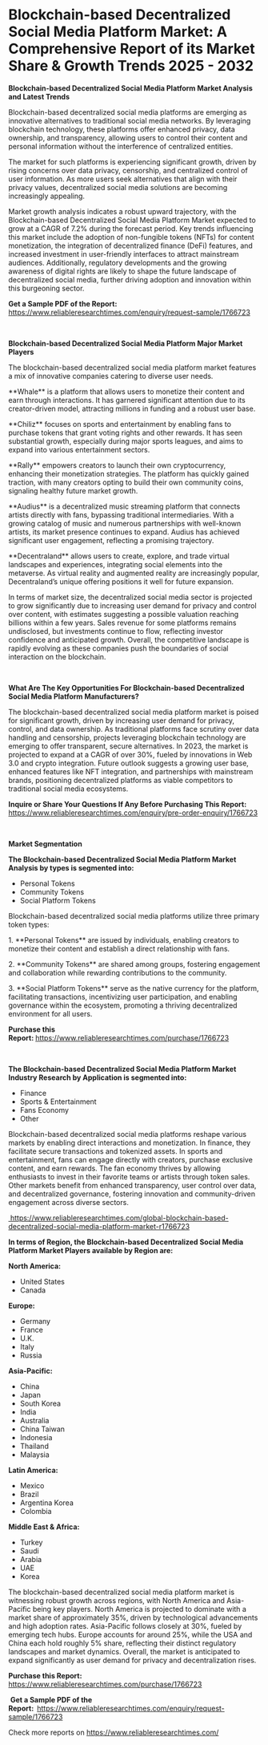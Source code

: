 <p><h1>Blockchain-based Decentralized Social Media Platform Market: A Comprehensive Report of its Market Share & Growth Trends 2025 - 2032</h1></p><p><strong>Blockchain-based Decentralized Social Media Platform Market Analysis and Latest Trends</strong></p>
<p><p>Blockchain-based decentralized social media platforms are emerging as innovative alternatives to traditional social media networks. By leveraging blockchain technology, these platforms offer enhanced privacy, data ownership, and transparency, allowing users to control their content and personal information without the interference of centralized entities. </p><p>The market for such platforms is experiencing significant growth, driven by rising concerns over data privacy, censorship, and centralized control of user information. As more users seek alternatives that align with their privacy values, decentralized social media solutions are becoming increasingly appealing. </p><p>Market growth analysis indicates a robust upward trajectory, with the Blockchain-based Decentralized Social Media Platform Market expected to grow at a CAGR of 7.2% during the forecast period. Key trends influencing this market include the adoption of non-fungible tokens (NFTs) for content monetization, the integration of decentralized finance (DeFi) features, and increased investment in user-friendly interfaces to attract mainstream audiences. Additionally, regulatory developments and the growing awareness of digital rights are likely to shape the future landscape of decentralized social media, further driving adoption and innovation within this burgeoning sector.</p></p>
<p><strong>Get a Sample PDF of the Report:&nbsp;</strong> <a href="https://www.reliableresearchtimes.com/enquiry/request-sample/1766723?utm_campaign=3087&utm_medium=2&utm_source=Github&utm_content=ia&utm_term=11032025&utm_id=blockchain-based-decentralized-social-media-platform">https://www.reliableresearchtimes.com/enquiry/request-sample/1766723</a></p>
<p>&nbsp;</p>
<p><strong>Blockchain-based Decentralized Social Media Platform Major Market Players</strong></p>
<p><p>The blockchain-based decentralized social media platform market features a mix of innovative companies catering to diverse user needs. </p><p>**Whale** is a platform that allows users to monetize their content and earn through interactions. It has garnered significant attention due to its creator-driven model, attracting millions in funding and a robust user base.</p><p>**Chiliz** focuses on sports and entertainment by enabling fans to purchase tokens that grant voting rights and other rewards. It has seen substantial growth, especially during major sports leagues, and aims to expand into various entertainment sectors.</p><p>**Rally** empowers creators to launch their own cryptocurrency, enhancing their monetization strategies. The platform has quickly gained traction, with many creators opting to build their own community coins, signaling healthy future market growth.</p><p>**Audius** is a decentralized music streaming platform that connects artists directly with fans, bypassing traditional intermediaries. With a growing catalog of music and numerous partnerships with well-known artists, its market presence continues to expand. Audius has achieved significant user engagement, reflecting a promising trajectory.</p><p>**Decentraland** allows users to create, explore, and trade virtual landscapes and experiences, integrating social elements into the metaverse. As virtual reality and augmented reality are increasingly popular, Decentraland’s unique offering positions it well for future expansion.</p><p>In terms of market size, the decentralized social media sector is projected to grow significantly due to increasing user demand for privacy and control over content, with estimates suggesting a possible valuation reaching billions within a few years. Sales revenue for some platforms remains undisclosed, but investments continue to flow, reflecting investor confidence and anticipated growth. Overall, the competitive landscape is rapidly evolving as these companies push the boundaries of social interaction on the blockchain.</p></p>
<p>&nbsp;</p>
<p><strong>What Are The Key Opportunities For Blockchain-based Decentralized Social Media Platform Manufacturers?</strong></p>
<p><p>The blockchain-based decentralized social media platform market is poised for significant growth, driven by increasing user demand for privacy, control, and data ownership. As traditional platforms face scrutiny over data handling and censorship, projects leveraging blockchain technology are emerging to offer transparent, secure alternatives. In 2023, the market is projected to expand at a CAGR of over 30%, fueled by innovations in Web 3.0 and crypto integration. Future outlook suggests a growing user base, enhanced features like NFT integration, and partnerships with mainstream brands, positioning decentralized platforms as viable competitors to traditional social media ecosystems.</p></p>
<p><strong>Inquire or Share Your Questions If Any Before Purchasing This Report:</strong> <a href="https://www.reliableresearchtimes.com/enquiry/pre-order-enquiry/1766723?utm_campaign=3087&utm_medium=2&utm_source=Github&utm_content=ia&utm_term=11032025&utm_id=blockchain-based-decentralized-social-media-platform">https://www.reliableresearchtimes.com/enquiry/pre-order-enquiry/1766723</a></p>
<p>&nbsp;</p>
<p><strong>Market Segmentation</strong></p>
<p><strong>The Blockchain-based Decentralized Social Media Platform Market Analysis by types is segmented into:</strong></p>
<p><ul><li>Personal Tokens</li><li>Community Tokens</li><li>Social Platform Tokens</li></ul></p>
<p><p>Blockchain-based decentralized social media platforms utilize three primary token types: </p><p>1. **Personal Tokens** are issued by individuals, enabling creators to monetize their content and establish a direct relationship with fans. </p><p>2. **Community Tokens** are shared among groups, fostering engagement and collaboration while rewarding contributions to the community. </p><p>3. **Social Platform Tokens** serve as the native currency for the platform, facilitating transactions, incentivizing user participation, and enabling governance within the ecosystem, promoting a thriving decentralized environment for all users.</p></p>
<p><strong>Purchase this Report:&nbsp;</strong><a href="https://www.reliableresearchtimes.com/purchase/1766723?utm_campaign=3087&utm_medium=2&utm_source=Github&utm_content=ia&utm_term=11032025&utm_id=blockchain-based-decentralized-social-media-platform">https://www.reliableresearchtimes.com/purchase/1766723</a></p>
<p>&nbsp;</p>
<p><strong>The Blockchain-based Decentralized Social Media Platform Market Industry Research by Application is segmented into:</strong></p>
<p><ul><li>Finance</li><li>Sports & Entertainment</li><li>Fans Economy</li><li>Other</li></ul></p>
<p><p>Blockchain-based decentralized social media platforms reshape various markets by enabling direct interactions and monetization. In finance, they facilitate secure transactions and tokenized assets. In sports and entertainment, fans can engage directly with creators, purchase exclusive content, and earn rewards. The fan economy thrives by allowing enthusiasts to invest in their favorite teams or artists through token sales. Other markets benefit from enhanced transparency, user control over data, and decentralized governance, fostering innovation and community-driven engagement across diverse sectors.</p></p>
<p><a href="https://www.reliableresearchtimes.com/global-blockchain-based-decentralized-social-media-platform-market-r1766723?utm_campaign=3087&utm_medium=2&utm_source=Github&utm_content=ia&utm_term=11032025&utm_id=blockchain-based-decentralized-social-media-platform">&nbsp;https://www.reliableresearchtimes.com/global-blockchain-based-decentralized-social-media-platform-market-r1766723</a></p>
<p><strong>In terms of Region, the Blockchain-based Decentralized Social Media Platform Market Players available by Region are:</strong></p>
<p>
    <p> <strong> North America: </strong>
        <ul>
            <li>United States</li>
            <li>Canada</li>
        </ul>
        </p> 
    <p> <strong> Europe: </strong>
        <ul>
            <li>Germany</li>
            <li>France</li>
            <li>U.K.</li>
            <li>Italy</li>
            <li>Russia</li>
        </ul>
        </p> 
    <p> <strong> Asia-Pacific: </strong>
        <ul>
            <li>China</li>
            <li>Japan</li>
            <li>South Korea</li>
            <li>India</li>
            <li>Australia</li>
            <li>China Taiwan</li>
            <li>Indonesia</li>
            <li>Thailand</li>
            <li>Malaysia</li>
        </ul>
        </p> 
    <p> <strong> Latin America: </strong>
        <ul>
            <li>Mexico</li>
            <li>Brazil</li>
            <li>Argentina Korea</li>
            <li>Colombia</li>
        </ul>
        </p> 
    <p> <strong> Middle East & Africa: </strong>
        <ul>
            <li>Turkey</li>
            <li>Saudi</li>
            <li>Arabia</li>
            <li>UAE</li>
            <li>Korea</li>
        </ul>
    </p>
    </p>
<p><p>The blockchain-based decentralized social media platform market is witnessing robust growth across regions, with North America and Asia-Pacific being key players. North America is projected to dominate with a market share of approximately 35%, driven by technological advancements and high adoption rates. Asia-Pacific follows closely at 30%, fueled by emerging tech hubs. Europe accounts for around 25%, while the USA and China each hold roughly 5% share, reflecting their distinct regulatory landscapes and market dynamics. Overall, the market is anticipated to expand significantly as user demand for privacy and decentralization rises.</p></p>
<p><strong>Purchase this Report: </strong><a href="https://www.reliableresearchtimes.com/purchase/1766723?utm_campaign=3087&utm_medium=2&utm_source=Github&utm_content=ia&utm_term=11032025&utm_id=blockchain-based-decentralized-social-media-platform">https://www.reliableresearchtimes.com/purchase/1766723</a></p>
<p>&nbsp;<strong>Get a Sample PDF of the Report:&nbsp;&nbsp;</strong><a href="https://www.reliableresearchtimes.com/enquiry/request-sample/1766723?utm_campaign=3087&utm_medium=2&utm_source=Github&utm_content=ia&utm_term=11032025&utm_id=blockchain-based-decentralized-social-media-platform">https://www.reliableresearchtimes.com/enquiry/request-sample/1766723</a></p>
<p><strong></strong></p>
<p>Check more reports on <a href="https://www.reliableresearchtimes.com/?utm_campaign=3087&utm_medium=2&utm_source=Github&utm_content=ia&utm_term=11032025&utm_id=blockchain-based-decentralized-social-media-platform">https://www.reliableresearchtimes.com/</a></p>